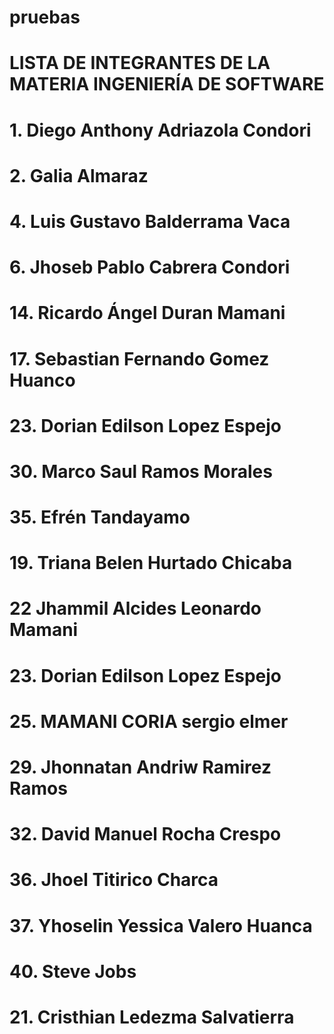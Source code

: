 # pruebas
# LISTA DE INTEGRANTES DE LA MATERIA INGENIERÍA DE SOFTWARE
# 1. Diego Anthony Adriazola Condori
# 2. Galia Almaraz
# 4. Luis Gustavo Balderrama Vaca
# 6. Jhoseb Pablo Cabrera Condori
# 14. Ricardo Ángel Duran Mamani
# 17. Sebastian Fernando Gomez Huanco
# 23. Dorian Edilson Lopez Espejo
# 30. Marco Saul Ramos Morales
# 35. Efrén Tandayamo
# 19. Triana Belen Hurtado Chicaba
# 22 Jhammil Alcides Leonardo Mamani  
# 23. Dorian Edilson Lopez Espejo
# 25. MAMANI CORIA sergio elmer 
# 29. Jhonnatan Andriw Ramirez Ramos
# 32. David Manuel Rocha Crespo
# 36. Jhoel Titirico Charca
# 37. Yhoselin Yessica Valero Huanca

# 40. Steve Jobs
# 21. Cristhian Ledezma Salvatierra






